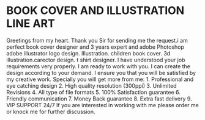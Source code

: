 # BOOK COVER AND ILLUSTRATION LINE ART
Greetings from my heart. Thank you Sir for sending me the request.i am perfect book cover designer and 3 years expert and adobe Photoshop adobe illustrator logo design. Illustration. children book cover. 3d illustration.carector design. t shirt designer. I have understood your job requirements very properly. I am ready to work with you. I can  create the design  according to your demand. I ensure you that you will be satisfied by my creative work.  Specially you will get more from me:  1. Professional and eye catching design 2. High quality resolution (300ppi) 3. Unlimited Revisions 4. All type of file formats 5. 100% Satisfaction guarantee  6. Friendly communication  7. Money Back guarantee 8. Extra fast delivery  9. VIP SUPPORT 24/7  If you are interested in working with me please order me or knock me for further discussion.
